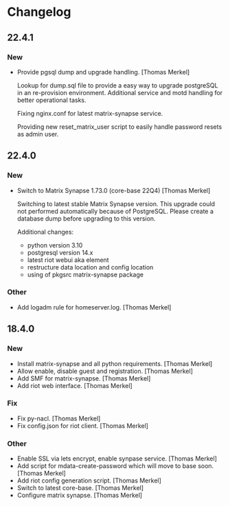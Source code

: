 # Changelog

## 22.4.1

### New

* Provide pgsql dump and upgrade handling. [Thomas Merkel]

  Lookup for dump.sql file to provide a easy way to upgrade postgreSQL in
  an re-provision environment. Additional service and motd handling for
  better operational tasks.

  Fixing nginx.conf for latest matrix-synapse service.

  Providing new reset_matrix_user script to easily handle password resets
  as admin user.

## 22.4.0

### New

* Switch to Matrix Synapse 1.73.0 (core-base 22Q4) [Thomas Merkel]

  Switching to latest stable Matrix Synapse version. This upgrade could
  not performed automatically because of PostgreSQL. Please create a
  database dump before upgrading to this version.

  Additional changes:

  * python version 3.10
  * postgresql version 14.x
  * latest riot webui aka element
  * restructure data location and config location
  * using of pkgsrc matrix-synapse package

### Other

* Add logadm rule for homeserver.log. [Thomas Merkel]

## 18.4.0

### New

* Install matrix-synapse and all python requirements. [Thomas Merkel]
* Allow enable, disable guest and registration. [Thomas Merkel]
* Add SMF for matrix-synapse. [Thomas Merkel]
* Add riot web interface. [Thomas Merkel]

### Fix

* Fix py-nacl. [Thomas Merkel]
* Fix config.json for riot client. [Thomas Merkel]

### Other

* Enable SSL via lets encrypt, enable synpase service. [Thomas Merkel]
* Add script for mdata-create-password which will move to base soon. [Thomas Merkel]
* Add riot config generation script. [Thomas Merkel]
* Switch to latest core-base. [Thomas Merkel]
* Configure matrix synapse. [Thomas Merkel]

